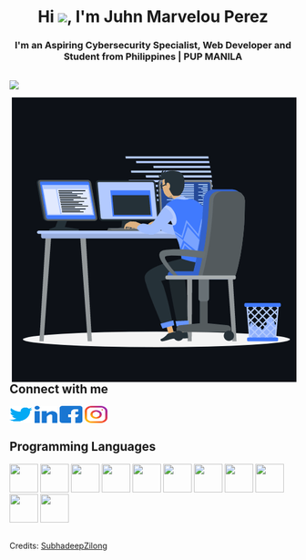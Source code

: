 <h1 align="center">Hi <img src="https://media.giphy.com/media/hvRJCLFzcasrR4ia7z/giphy.gif" width="35">, I'm Juhn Marvelou Perez</h1>
<h3 align="center">I'm an Aspiring Cybersecurity Specialist, Web Developer and Student from Philippines | PUP MANILA</h3>

##

<a href="https://git.io/typing-svg"><img align="center"
        src="https://readme-typing-svg.herokuapp.com?font=Fira+Code&duration=3000&pause=1000&color=34F713&background=B2FF1100&center=false&width=435&lines=Code!+Code!+Code!;Web+Development;Cybersecurity" ></a>

<p><img align="right"
        src="https://raw.githubusercontent.com/SubhadeepZilong/SubhadeepZilong/main/icons/animation_500_kxa883sd.gif"
        alt="SubhadeepZilong" /></p>



##  Connect with me
<p align="left">
    <a href="https://twitter.com/qublitzkrieg" target="blank"><img align="center"
            src="https://raw.githubusercontent.com/SubhadeepZilong/SubhadeepZilong/main/icons/Social/twitter.svg"
            alt="subhadeepzilong" height="30" width="40" /></a>
    <a href="https://www.linkedin.com/in/juhn-marvelou-perez-179680242/" target="blank"><img align="center"
            src="https://raw.githubusercontent.com/SubhadeepZilong/SubhadeepZilong/main/icons/Social/linked-in-alt.svg"
            alt="subhadeep-chakraborty-b341a8191" height="30" width="40" /></a>
    <a href="https://www.facebook.com/marvelou.perez/" target="blank"><img align="center"
            src="https://raw.githubusercontent.com/SubhadeepZilong/SubhadeepZilong/main/icons/Social/facebook.svg"
            alt="subhadeep.chakraborty.555" height="30" width="40" /></a>
    <a href="https://www.instagram.com/iotadraconisss/" target="blank"><img align="center"
            src="https://raw.githubusercontent.com/SubhadeepZilong/SubhadeepZilong/main/icons/Social/instagram.svg"
            alt="subhadeepzilong" height="30" width="40" /></a>
</p>

##  Programming Languages
<p align="left">

<p align="left">
            <img src="https://cdn.jsdelivr.net/gh/devicons/devicon/icons/html5/html5-original.svg" height="50px" width="50px"/>
            <img src="https://cdn.jsdelivr.net/gh/devicons/devicon/icons/css3/css3-original.svg" height="50px" width="50px"/>
            <img src="https://cdn.jsdelivr.net/gh/devicons/devicon/icons/javascript/javascript-original.svg" height="50px" width="50px"/>
            <img src="https://cdn.jsdelivr.net/gh/devicons/devicon/icons/bootstrap/bootstrap-original.svg" height="50px" width="50px" />
            <img src="https://cdn.jsdelivr.net/gh/devicons/devicon/icons/git/git-original.svg" height="50px" width="50px" />
            <img src="https://cdn.jsdelivr.net/gh/devicons/devicon/icons/laravel/laravel-plain.svg" height="50px" width="50px"/>
            <img src="https://cdn.jsdelivr.net/gh/devicons/devicon/icons/php/php-original.svg" height="50px" width="50px" />
            <img src="https://cdn.jsdelivr.net/gh/devicons/devicon/icons/python/python-original.svg" height="50px" width="50px"/>
            <img src="https://cdn.jsdelivr.net/gh/devicons/devicon/icons/java/java-original.svg" height="50px" width="50px"/>
            <img src="https://cdn.jsdelivr.net/gh/devicons/devicon/icons/linux/linux-original.svg" height="50px" width="50px"/>
            <img src="https://cdn.jsdelivr.net/gh/devicons/devicon/icons/visualstudio/visualstudio-plain.svg" height="50px" width="50px"/>
          </p>

##

Credits: [SubhadeepZilong](https://github.com/SubhadeepZilong)
